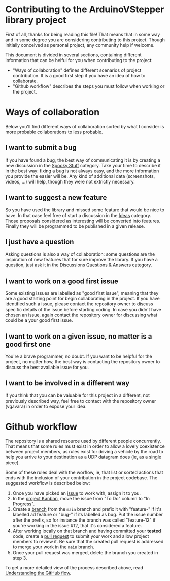 # Contributing to the ArduinoVStepper library project

First of all, thanks for being reading this file! That means that in some way and in some degree you are considering contributing to this project. Though initially conceived as personal project, any community help if welcome.

This document is divided in several sections, containing different information that can be helful for you when contributing to the project:
- "Ways of collaboration" defines different scenarios of project contribution. It is a good first step if you have an idea of how to collaborate.
- "Github workflow" describes the steps you must follow when working or the project.

# Ways of collaboration

Below you'll find different ways of collaboration sorted by what I consider is more probable collaborations to less probable.

## I want to submit a bug
If you have found a bug, the best way of communicating it is by creating a new discussion in the [Spooky Stuff](https://github.com/VGavara/ArduinoVStepper/discussions/categories/spooky-stuff) category. Take your time to describe it in the best way: fixing a bug is not always easy, and the more information you provide the easier will be. Any kind of additional data (screenshots, videos, ...) will help, though they were not extrictly necessary.

## I want to suggest a new feature
So you have used the library and missed some feature that would be nice to have. In that case feel free of start a discussion in the [Ideas](https://github.com/VGavara/ArduinoVStepper/discussions/categories/ideas) category. Those proposals considered as interesting will be converted into features. Finally they will be programmed to be published in a given release.

## I just have a question
Asking questions is also a way of collaboration: some questions are the inspiration of new features that for sure improve the library. If you have a question, just ask it in the Discussions [Questions & Answers](https://github.com/VGavara/ArduinoVStepper/discussions/categories/questions-answers) category.

## I want to work on a good first issue
Some existing issues are labelled as "good first issue", meaning that they are a good starting point for begin collaborating in the project. If you have identified such a issue, please contact the repository owner to discuss specific details of the issue before starting coding. In case you didn't have chosen an issue, again contact the repository owner for discussing what could be a your good first issue.

## I want to work on a given issue, no matter is a good first one
You're a brave programmer, no doubt. If you want to be helpful for the project, no matter how, the best way is contacting the repository owner to discuss the best available issue for you.

## I want to be involved in a different way
If you think that you can be valuable for this project in a different, not previously described way, feel free to contact with the repository owner (vgavara) in order to expose your idea.

# Github workflow
The repository is a shared resource used by different people concurrently. That means that some rules must exist in order to allow a lovely coexistence between project members, as rules exist for driving a vehicle by the road to help you arrive to your destination as a UDP datagram does (ie, as a single piece).

Some of these rules deal with the worflow, ie, that list or sorted actions that ends with the inclusion of your contribution in the project codebase. The suggested workflow is described below:

1. Once you have picked an [issue](https://github.com/VGavara/ArduinoVStepper/issues) to work with, assign it to you.
2. In the [project Kanban](https://github.com/VGavara/ArduinoVStepper/projects/1), move the issue from "To Do" column to "In Progress".
3. Create a [branch](https://github.com/VGavara/ArduinoVStepper/branches) from the `main` branch and prefix it with "feature-" if it's labelled ad feature or "bug-" if its labelled as bug. Put the issue number after the prefix, so for instance the branch was called "feature-12" if you're working in the issue #12, that it's considered a feature.
4. After working locally on that branch and having committed your **tested** code, create a [pull request](https://github.com/VGavara/ArduinoVStepper/pulls) to submit your work and allow project members to review it. Be sure that the created pull request is addressed to merge your work in the `main` branch.
5. Once your pull request was merged, delete the branch you created in step 3.

To get a more detailed view of the process described above, read [Understanding the GitHub flow](https://guides.github.com/introduction/flow/).
